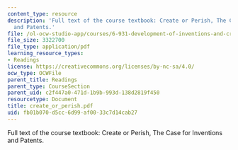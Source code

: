 ```yaml
---
content_type: resource
description: 'Full text of the course textbook: Create or Perish, The Case for Inventions
  and Patents.'
file: /ol-ocw-studio-app/courses/6-931-development-of-inventions-and-creative-ideas-spring-2008/fb01b070d5cc6d99af0033c7d14cab27_create_or_perish.pdf
file_size: 3322700
file_type: application/pdf
learning_resource_types:
- Readings
license: https://creativecommons.org/licenses/by-nc-sa/4.0/
ocw_type: OCWFile
parent_title: Readings
parent_type: CourseSection
parent_uid: c2f447a0-471d-1b9b-993d-138d2819f450
resourcetype: Document
title: create_or_perish.pdf
uid: fb01b070-d5cc-6d99-af00-33c7d14cab27
---
```

Full text of the course textbook: Create or Perish, The Case for Inventions and Patents.